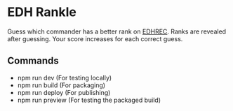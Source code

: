 # EDH Rankle
Guess which commander has a better rank on <a href="https://edhrec.com" target="_blank" rel="noopener noreferrer" className="underline">EDHREC</a>. Ranks are revealed after guessing. Your score increases for each correct guess.

## Commands
- npm run dev (For testing locally)
- npm run build (For packaging)
- npm run deploy (For publishing)
- npm run preview (For testing the packaged build)